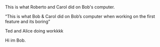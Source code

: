 
This is what Roberto and Carol did on Bob's computer.

“This is what Bob & Carol did on Bob’s computer when working on the first feature and its boring”


Ted and Alice doing workkkk


Hi im Bob.

